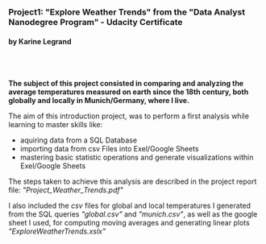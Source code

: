 ### Project1: "Explore Weather Trends" from the "Data Analyst Nanodegree Program" - Udacity Certificate
#### by Karine Legrand    
<br />
<br />

**The subject of this project consisted in comparing and analyzing the average temperatures measured on earth since the 18th century, both globally and locally in Munich/Germany, where I live.** 

The aim of this introduction project, was to perform a first analysis while learning to master skills like:
  - aquiring data from a SQL Database
  - importing data from csv Files into Exel/Google Sheets
  - mastering basic statistic operations and generate visualizations       within Exel/Google Sheets


The steps taken to achieve this analysis are described in the project report file: _"Project\_Weather\_Trends.pdf"_

I also included the _csv_ files for global and local temperatures I generated from the SQL queries _"global.csv"_ and _"munich.csv"_, as well as the google sheet I used, for computing moving averages and generating linear plots _"ExploreWeatherTrends.xslx"_
